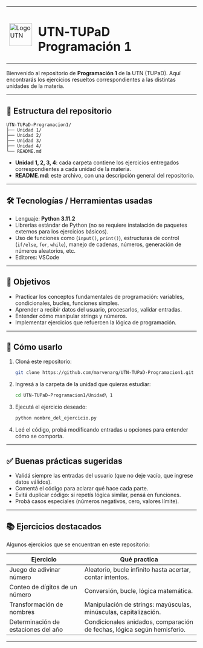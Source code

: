 <table>
  <tr>
    <td style="vertical-align: middle;">
      <img src="https://upload.wikimedia.org/wikipedia/commons/thumb/6/67/UTN_logo.jpg/270px-UTN_logo.jpg" alt="Logo UTN" width="60">
    </td>
    <td style="vertical-align: middle;">
      <h1>UTN‑TUPaD Programación 1</h1>
    </td>
  </tr>
</table>

Bienvenido al repositorio de **Programación 1** de la UTN (TUPaD). Aquí encontrarás los ejercicios resueltos correspondientes a las distintas unidades de la materia.

---

## 📂 Estructura del repositorio

```
UTN-TUPaD-Programacion1/
├── Unidad 1/
├── Unidad 2/
├── Unidad 3/
├── Unidad 4/
└── README.md
```

- **Unidad 1, 2, 3, 4**: cada carpeta contiene los ejercicios entregados correspondientes a cada unidad de la materia.  
- **README.md**: este archivo, con una descripción general del repositorio.

---

## 🛠 Tecnologías / Herramientas usadas

- Lenguaje: **Python 3.11.2**  
- Librerías estándar de Python (no se requiere instalación de paquetes externos para los ejercicios básicos).  
- Uso de funciones como (`input()`, `print()`), estructuras de control (`if/else`, `for`, `while`), manejo de cadenas, números, generación de números aleatorios, etc.
- Editores: VSCode
---

## 🎯 Objetivos

- Practicar los conceptos fundamentales de programación: variables, condicionales, bucles, funciones simples.  
- Aprender a recibir datos del usuario, procesarlos, validar entradas.  
- Entender cómo manipular strings y números.  
- Implementar ejercicios que refuercen la lógica de programación.

---

## 🚀 Cómo usarlo

1. Cloná este repositorio:

   ```bash
   git clone https://github.com/marvenarg/UTN-TUPaD-Programacion1.git
   ```

2. Ingresá a la carpeta de la unidad que quieras estudiar:

   ```bash
   cd UTN-TUPaD-Programacion1/Unidad\ 1
   ```

3. Ejecutá el ejercicio deseado:

   ```bash
   python nombre_del_ejercicio.py
   ```

4. Leé el código, probá modificando entradas u opciones para entender cómo se comporta.

---

## ✅ Buenas prácticas sugeridas

- Validá siempre las entradas del usuario (que no deje vacío, que ingrese datos válidos).  
- Comentá el código para aclarar qué hace cada parte.  
- Evitá duplicar código: si repetís lógica similar, pensá en funciones.  
- Probá casos especiales (números negativos, cero, valores límite).

---

## 📚 Ejercicios destacados

Algunos ejercicios que se encuentran en este repositorio:

| Ejercicio | Qué practica |
|-----------|----------------|
| Juego de adivinar número | Aleatorio, bucle infinito hasta acertar, contar intentos. |
| Conteo de dígitos de un número | Conversión, bucle, lógica matemática. |
| Transformación de nombres | Manipulación de strings: mayúsculas, minúsculas, capitalización. |
| Determinación de estaciones del año | Condicionales anidados, comparación de fechas, lógica según hemisferio. |

---

